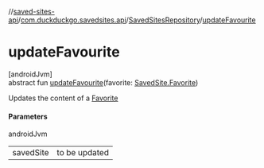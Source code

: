 //[saved-sites-api](../../../index.md)/[com.duckduckgo.savedsites.api](../index.md)/[SavedSitesRepository](index.md)/[updateFavourite](update-favourite.md)

# updateFavourite

[androidJvm]\
abstract fun [updateFavourite](update-favourite.md)(favorite: [SavedSite.Favorite](../../com.duckduckgo.savedsites.api.models/-saved-site/-favorite/index.md))

Updates the content of a [Favorite](../../com.duckduckgo.savedsites.api.models/-saved-site/-favorite/index.md)

#### Parameters

androidJvm

| | |
|---|---|
| savedSite | to be updated |
